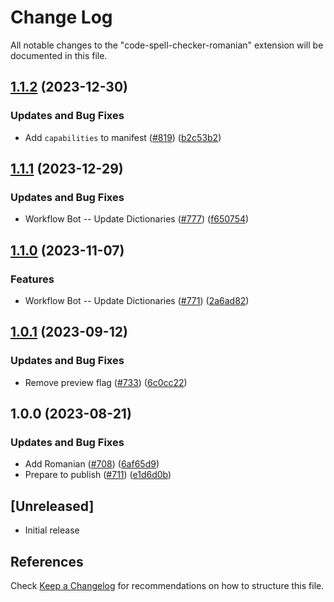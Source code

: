 # Change Log

All notable changes to the "code-spell-checker-romanian" extension will be documented in this file.

## [1.1.2](https://github.com/streetsidesoftware/vscode-cspell-dict-extensions/compare/code-spell-checker-romanian@1.1.1...code-spell-checker-romanian@1.1.2) (2023-12-30)


### Updates and Bug Fixes

* Add `capabilities` to manifest ([#819](https://github.com/streetsidesoftware/vscode-cspell-dict-extensions/issues/819)) ([b2c53b2](https://github.com/streetsidesoftware/vscode-cspell-dict-extensions/commit/b2c53b27df0597c88c82c9773c054a1a5f6c1b54))

## [1.1.1](https://github.com/streetsidesoftware/vscode-cspell-dict-extensions/compare/code-spell-checker-romanian@1.1.0...code-spell-checker-romanian@1.1.1) (2023-12-29)


### Updates and Bug Fixes

* Workflow Bot -- Update Dictionaries ([#777](https://github.com/streetsidesoftware/vscode-cspell-dict-extensions/issues/777)) ([f650754](https://github.com/streetsidesoftware/vscode-cspell-dict-extensions/commit/f650754169f0e365409c3edcf45fb6a87fefc727))

## [1.1.0](https://github.com/streetsidesoftware/vscode-cspell-dict-extensions/compare/code-spell-checker-romanian@1.0.1...code-spell-checker-romanian@1.1.0) (2023-11-07)


### Features

* Workflow Bot -- Update Dictionaries ([#771](https://github.com/streetsidesoftware/vscode-cspell-dict-extensions/issues/771)) ([2a6ad82](https://github.com/streetsidesoftware/vscode-cspell-dict-extensions/commit/2a6ad8295ed4e5264867df8c9c97e14d6e0763bc))

## [1.0.1](https://github.com/streetsidesoftware/vscode-cspell-dict-extensions/compare/code-spell-checker-romanian@1.0.0...code-spell-checker-romanian@1.0.1) (2023-09-12)


### Updates and Bug Fixes

* Remove preview flag ([#733](https://github.com/streetsidesoftware/vscode-cspell-dict-extensions/issues/733)) ([6c0cc22](https://github.com/streetsidesoftware/vscode-cspell-dict-extensions/commit/6c0cc22cd36b0e7fffe08cb8ae1fdade38149b3d))

## 1.0.0 (2023-08-21)


### Updates and Bug Fixes

* Add Romanian ([#708](https://github.com/streetsidesoftware/vscode-cspell-dict-extensions/issues/708)) ([6af65d9](https://github.com/streetsidesoftware/vscode-cspell-dict-extensions/commit/6af65d9bc4138e9d8c19be3e6ea81d81f2400f61))
* Prepare to publish ([#711](https://github.com/streetsidesoftware/vscode-cspell-dict-extensions/issues/711)) ([e1d6d0b](https://github.com/streetsidesoftware/vscode-cspell-dict-extensions/commit/e1d6d0b63244449bac31802bc13c57a48d38c7da))

## [Unreleased]

- Initial release

## References

Check [Keep a Changelog](http://keepachangelog.com/) for recommendations on how to structure this file.
